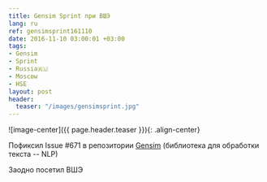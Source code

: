 ```yaml
---
title: Gensim Sprint при ВШЭ
lang: ru
ref: gensimsprint161110
date: 2016-11-10 03:00:01 +03:00
tags:
- Gensim
- Sprint
- Russia🇷🇺
- Moscow
- HSE
layout: post
header:
  teaser: "/images/gensimsprint.jpg"
---
```


![image-center]({{ page.header.teaser }}){: .align-center}

Пофиксил Issue #671 в репозитории [Gensim](https://github.com/RaRe-Technologies/gensim) (библиотека для обработки текста -- NLP)

Заодно посетил ВШЭ